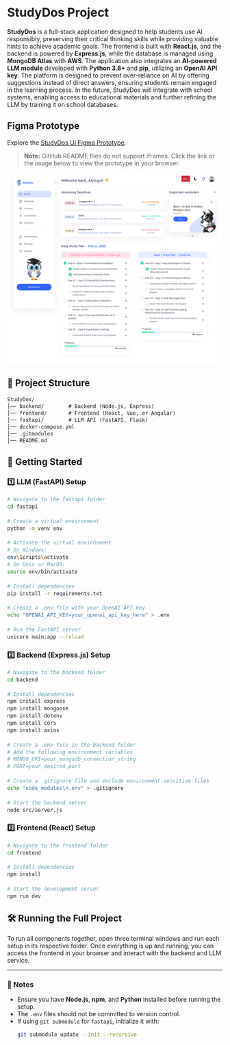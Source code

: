 # StudyDos Project

**StudyDos** is a full-stack application designed to help students use AI responsibly, preserving their critical thinking skills while providing valuable hints to achieve academic goals. The frontend is built with **React.js**, and the backend is powered by **Express.js**, while the database is managed using **MongoDB Atlas** with **AWS**. The application also integrates an **AI-powered LLM module** developed with **Python 3.8+** and **pip**, utilizing an **OpenAI API key**. The platform is designed to prevent over-reliance on AI by offering suggestions instead of direct answers, ensuring students remain engaged in the learning process. In the future, StudyDos will integrate with school systems, enabling access to educational materials and further refining the LLM by training it on school databases.

## Figma Prototype

Explore the [StudyDos UI Figma Prototype](https://www.figma.com/proto/SHTmZnace3LfyiFJSJJyuE/StudyDos?page-id=1%3A2&node-id=1-145&viewport=-7147%2C127%2C0.5&scaling=scale-down-width&content-scaling=fixed&starting-point-node-id=1%3A145&embed-host=share).

> **Note:** GitHub README files do not support iframes. Click the link or the image below to view the prototype in your browser.

[![StudyDos Figma Prototype](Main_page.png)](https://www.figma.com/proto/SHTmZnace3LfyiFJSJJyuE/StudyDos?page-id=1%3A2&node-id=1-145&viewport=-7147%2C127%2C0.5&scaling=scale-down-width&content-scaling=fixed&starting-point-node-id=1%3A145&embed-host=share)





## 📌 Project Structure
```
StudyDos/
│── backend/        # Backend (Node.js, Express)
│── frontend/       # Frontend (React, Vue, or Angular)
│── fastapi/        # LLM API (FastAPI, Flask)
│── docker-compose.yml
│── .gitmodules
│── README.md
```

## 🚀 Getting Started

### 1️⃣ LLM (FastAPI) Setup
```bash
# Navigate to the fastapi folder
cd fastapi

# Create a virtual environment
python -m venv env

# Activate the virtual environment
# On Windows:
env\Scripts\activate
# On Unix or MacOS:
source env/bin/activate

# Install dependencies
pip install -r requirements.txt

# Create a .env file with your OpenAI API key
echo "OPENAI_API_KEY=your_openai_api_key_here" > .env

# Run the FastAPI server
uvicorn main:app --reload
```

### 2️⃣ Backend (Express.js) Setup
```bash
# Navigate to the backend folder
cd backend

# Install dependencies
npm install express
npm install mongoose
npm install dotenv
npm install cors
npm install axios

# Create a .env file in the backend folder
# Add the following environment variables
# MONGO_URI=your_mongodb_connection_string
# PORT=your_desired_port

# Create a .gitignore file and exclude environment-sensitive files
echo "node_modules\n.env" > .gitignore

# Start the backend server
node src/server.js
```

### 3️⃣ Frontend (React) Setup
```bash
# Navigate to the frontend folder
cd frontend

# Install dependencies
npm install

# Start the development server
npm run dev
```

## 🛠️ Running the Full Project
To run all components together, open three terminal windows and run each setup in its respective folder. Once everything is up and running, you can access the frontend in your browser and interact with the backend and LLM service.

---

### 🎯 Notes
- Ensure you have **Node.js**, **npm**, and **Python** installed before running the setup.
- The `.env` files should not be committed to version control.
- If using `git submodule` for `fastapi`, initialize it with:
  ```bash
  git submodule update --init --recursive
  ```